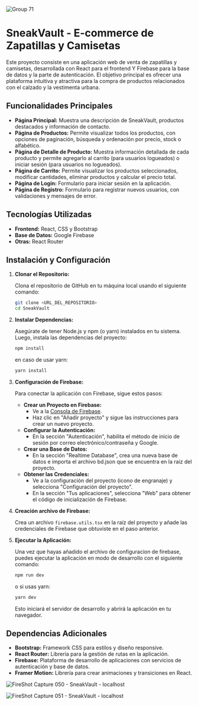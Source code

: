 
![Group 71](https://github.com/user-attachments/assets/21a5697a-bf87-4496-9797-3f17fff6aa01)


# SneakVault - E-commerce de Zapatillas y Camisetas

Este proyecto consiste en una aplicación web de venta de zapatillas y camisetas, desarrollada con React para el frontend Y Firebase para la base de datos y la parte de autenticación. El objetivo principal es ofrecer una plataforma intuitiva y atractiva para la compra de productos relacionados con el calzado y la vestimenta urbana.

## Funcionalidades Principales

- **Página Principal:** Muestra una descripción de SneakVault, productos destacados y información de contacto.
- **Página de Productos:** Permite visualizar todos los productos, con opciones de paginación, búsqueda y ordenación por precio, stock o alfabético.
- **Página de Detalle de Producto:** Muestra información detallada de cada producto y permite agregarlo al carrito (para usuarios logueados) o iniciar sesión (para usuarios no logueados).
- **Página de Carrito:** Permite visualizar los productos seleccionados, modificar cantidades, eliminar productos y calcular el precio total.
- **Página de Login:** Formulario para iniciar sesión en la aplicación.
- **Página de Registro:** Formulario para registrar nuevos usuarios, con validaciones y mensajes de error.

## Tecnologías Utilizadas

- **Frontend:** React, CSS y Bootstrap
- **Base de Datos:** Google Firebase
- **Otras:** React Router

## Instalación y Configuración


1.  **Clonar el Repositorio:**

    Clona el repositorio de GitHub en tu máquina local usando el siguiente comando:

    ```bash
    git clone <URL_DEL_REPOSITORIO>
    cd SneakVault
    ```

2.  **Instalar Dependencias:**

    Asegúrate de tener Node.js y npm (o yarn) instalados en tu sistema. Luego, instala las dependencias del proyecto:

    ```bash
    npm install
    ```

    en caso de usar yarn:

    ```bash
    yarn install
    ```

3.  **Configuración de Firebase:**

    Para conectar la aplicación con Firebase, sigue estos pasos:

    *   **Crear un Proyecto en Firebase:**
        *   Ve a la [Consola de Firebase](https://console.firebase.google.com/).
        *   Haz clic en "Añadir proyecto" y sigue las instrucciones para crear un nuevo proyecto.
    *   **Configurar la Autenticación:**
        *   En la sección "Autenticación", habilita el método de inicio de sesión por correo electrónico/contraseña y Google.
    *   **Crear una Base de Datos:**
        *   En la sección "Realtime Database", crea una nueva base de datos e importa el archivo bd.json que se encuentra en la raiz del proyecto.
    *   **Obtener las Credenciales:**
        *   Ve a la configuración del proyecto (icono de engranaje) y selecciona "Configuración del proyecto".
        *   En la sección "Tus aplicaciones", selecciona "Web" para obtener el código de inicialización de Firebase.

4.  **Creación archivo de Firebase:**

    Crea un archivo `firebase.utils.tsx` en la raíz del proyecto y añade las credenciales de Firebase que obtuviste en el paso anterior.

5.  **Ejecutar la Aplicación:**

    Una vez que hayas añadido el archivo de configuracion de firebase, puedes ejecutar la aplicación en modo de desarrollo con el siguiente comando:

    ```bash
    npm run dev
    ```

    o si usas yarn:

    ```bash
    yarn dev
    ```

    Esto iniciará el servidor de desarrollo y abrirá la aplicación en tu navegador.

## Dependencias Adicionales

*   **Bootstrap:** Framework CSS para estilos y diseño responsive.
*   **React Router:** Librería para la gestión de rutas en la aplicación.
*   **Firebase:** Plataforma de desarrollo de aplicaciones con servicios de autenticación y base de datos.
*   **Framer Motion:** Librería para crear animaciones y transiciones en React.

![FireShot Capture 050 - SneakVault - localhost](https://github.com/user-attachments/assets/edf41732-55fe-456d-b252-bd9511f3af8f)

![FireShot Capture 051 - SneakVault - localhost](https://github.com/user-attachments/assets/27ae6f2e-ad19-469d-b319-b8b175c80c1d)
